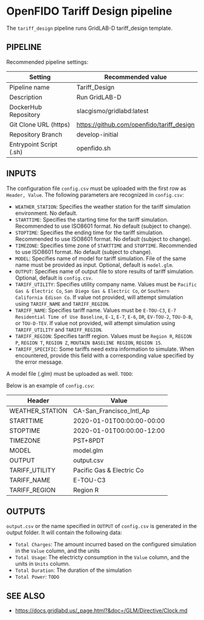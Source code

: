 OpenFIDO Tariff Design pipeline
===============================

The `tariff_design` pipeline runs GridLAB-D tariff_design template.

PIPELINE
--------

Recommended pipeline settings:

| Setting                 | Recommended value
| ----------------------- | -----------------
| Pipeline name           | Tariff_Design
| Description             | Run GridLAB-D
| DockerHub Repository    | slacgismo/gridlabd:latest
| Git Clone URL (https)   | https://github.com/openfido/tariff_design
| Repository Branch       | develop-initial
| Entrypoint Script (.sh) | openfido.sh

INPUTS
------

The configuration file `config.csv` must be uploaded with the first row as `Header, Value`. The following parameters are recognized in `config.csv`:
* `WEATHER_STATION`: Specifies the weather station for the tariff simulation environment. No default.
* `STARTTIME`: Specifies the starting time for the tariff simulation. Recommended to use ISO8601 format. No default (subject to change). 
* `STOPTIME`: Specifies the ending time for the tariff simulation. Recommended to use ISO8601 format. No default (subject to change). 
* `TIMEZONE`: Specifies time zone of `STARTTIME` and `STOPTIME`. Recommended to use ISO8601 format. No default (subject to change). 
* `MODEL`: Specifies name of model for tariff simulation. File of the same name must be provided as input. Optional, default is `model.glm`. 
* `OUTPUT`: Specifies name of output file to store results of tariff simulation. Optional, default is `config.csv`. 
* `TARIFF_UTILITY`: Specifies utility company name. Values must be `Pacific Gas & Electric Co`, `San Diego Gas & Electric Co`, or `Southern California Edison Co`. If value not provided, will attempt simulation using `TARIFF_NAME` and `TARIFF_REGION`. 
* `TARIFF_NAME`: Specifies tariff name. Values must be `E-TOU-C3`, `E-7 Residential Time of Use Baseline`, `E-1`, `E-7`, `E-6`, `DR`, `EV-TOU-2`, `TOU-D-B`, or `TOU-D-TEV`. If value not provided, will attempt simulation using `TARIFF_UTILITY` and `TARIFF_REGION`.
* `TARIFF_REGION`: Specifies tariff region. Values must be `Region R`, `REGION P`, `REGION T`, `REGION Z`, `MOUTAIN BASELINE REGION`, `REGION 15`. 
* `TARIFF_SPECIFIC`: Some tariffs need extra information to simulate. When encountered, provide this field with a corresponding value specified by the error message.

A model file (.glm) must be uploaded as well. `TODO`: 

Below is an example of `config.csv`:

| Header                  | Value
| ----------------------- | -----------------
| WEATHER_STATION         | CA-San_Francisco_Intl_Ap
| STARTTIME               | 2020-01-01T00:00:00-00:00
| STOPTIME                | 2020-01-01T00:00:00-12:00
| TIMEZONE                | PST+8PDT
| MODEL                   | model.glm
| OUTPUT                  | output.csv
| TARIFF_UTILITY          | Pacific Gas & Electric Co
| TARIFF_NAME             | E-TOU-C3
| TARIFF_REGION           | Region R

OUTPUTS
-------
`output.csv` or the name specified in `OUTPUT` of `config.csv` is generated in the output folder.  It will contain the following data:
* `Total Charges`: The amount incurred based on the configured simulation in the `Value` column, and the units 
* `Total Usage`: The electricty consumption in the `Value` column, and the units in `Units` column. 
* `Total Duration`: The duration of the simulation 
* `Total Power`: `TODO`

SEE ALSO
-------
* https://docs.gridlabd.us/_page.html?&doc=/GLM/Directive/Clock.md

